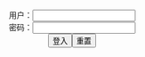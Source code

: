 <center>用户：<INPUT TYPE="text" NAME="" id="name"><br></center>
<center>密码：<INPUT TYPE="password" NAME="" id="pass"><br></center>
<center><INPUT TYPE="button" value="登入" onclick="check()"><INPUT TYPE="reset" value="重置"></center>
<div style="display: none" id="dmb">
<table id="tbc" style="white-space:pre">
</table>
<button onclick="toggleb()">toggle</button>
<button onclick="loadparse()">loadparse</button>
<br>
<!-- 🌸<br>🍅-　-🍑<hr>🍀 -->
<textarea rows="30" cols="100" style="display: none" id="tar">

<video controls="" autoplay="" name="media"><source src="blob:https://www.pornhub.com/349af68f-1e6f-4ecf-b52a-24c1d7c8b4a2" type="video/mp4"></video>
blob:https://www.pornhub.com/349af68f-1e6f-4ecf-b52a-24c1d7c8b4a2

https://theonlygames.com/ft/ft_0421/land_ft_220421_en/image/g1_s1.png

[水龍敬(WATER DRAGON)] Realize 01 - エロコスプレ
https://ja.hentai-cosplays.com/image/water-dragon-realize-01/

https://static.hentai-cosplays.com/upload/20150120/5/5082/p=700/1.jpg

2021/9/17下午3:24:52

[WATER DRAGON(水龍敬)] Realize-06 おいでよ！水龍敬ランド[水龙敬,あきとん,芦屋のりこ,猫沢みさと] [WATER DRAGON(水龍敬)] Realize-06 おいでよ！水龍敬ランド[水龙敬,あきとん,芦屋のりこ,猫沢みさと] - エロコスプレ
https://ja.hentai-cosplays.com/image/water-dragon-realize-06--water-dragon-realize-06-

https://static2.hentai-cosplays.com/upload/20190913/135/137394/p=700/1.jpg
https://static2.hentai-cosplays.com/upload/20190913/135/137394/p=700/488.jpg

2021/9/17下午1:56:22

[WATER DRAGON (Haikarabitch)] realize 02 - MARS VOLTA (Sailor Moon) - エロコスプレ
https://ja.hentai-cosplays.com/image/water-dragon-haikarabitch-realize-02-mars-volta-sailor-moon-1/

https://static.hentai-cosplays.com/upload/20140628/1/425/p=700/1.jpg

2021/9/17下午3:25:40

[水龍敬(WATER DRAGON)] Realize 03 - エロコスプレ
https://ja.hentai-cosplays.com/image/water-dragon-realize-03/

https://static.hentai-cosplays.com/upload/20150120/5/5080/p=700/1.jpg

2021/9/17下午3:33:22

[水龍敬(WATER DRAGON)] Realize 05 - エロコスプレ
https://ja.hentai-cosplays.com/image/water-dragon-realize-05/

https://static.hentai-cosplays.com/upload/20150120/5/5079/p=700/1.jpg

2021/9/17下午3:24:34

はいか×らびっちコスプレROM写真集 VOl.152【水龍敬ランド 巫女衣装アレンジ】 はいか×らびっちコスプレROM写真集 VOl.152【水龍敬ランド 巫女衣装アレンジ】 - エロコスプレ
https://ja.hentai-cosplays.com/image/rom-vol152--rom-vol152-

https://static2.hentai-cosplays.com/upload/20180212/77/78314/p=700/1.jpg

2021/9/17下午2:36:09

[ema-mode] Oideyo Emaland [ema-mode] おいでよえまランド - エロコスプレ
https://ja.hentai-cosplays.com/image/ema-mode-oideyo-emaland-ema-mode-/

https://static.hentai-cosplays.com/upload/20170117/64/65019/p=700/1.jpg
https://static.hentai-cosplays.com/upload/20170117/64/65019/p=700/90.jpg
https://static.hentai-cosplays.com/upload/20170117/64/65019/p=700/91.jpg

2021/9/17下午3:08:17

らびっち の検索結果一覧 - エロコスプレ
https://ja.hentai-cosplays.com/search/keyword/%E3%82%89%E3%81%B3%E3%81%A3%E3%81%A1/page/1/

https://static2.hentai-cosplays.com/upload/20180607/82/83136/p=160x200/1.jpg

2021/9/17下午2:42:30

【画像】園田みおん 巨乳のピンク乳輪にヌードコスプレさせたら最強だった - エロコスプレ
https://ja.hentai-cosplays.com/image/erotic-erotic-gravure-big-breasts-pink-busty-cosplay/

https://static3.porn-images-xxx.com/upload/20180603/558/571391/p=700/1.png

2021/9/17下午3:48:34

園田みおん ダンガンロンパ「江ノ島盾子」 超ド級の綺麗なコスプレヌード #エロ画像 60枚 - エロコスプレ
https://ja.hentai-cosplays.com/image/sonoda-in-beautiful-cosplay-nudes-on-danganronpa-child-enoshima-shield-kiki--60-erotic-images/

https://static2.porn-images-xxx.com/upload/20170305/273/278716/p=700/1.jpg

園田みおん 『黒執事』駒鳥シエル 妖艶な巨乳コスプレヌード #エロ画像 60枚 - エロコスプレ
https://ja.hentai-cosplays.com/image/sonoda-mios-big-breasts-cosplay-nude-black-butler-komadori-ciel-bewitching--60-erotic-images/

https://static2.porn-images-xxx.com/upload/20170305/269/275240/p=700/1.jpg

2021/9/17下午3:53:28

岡田ゆい part 21 - エロコスプレ
https://ja.hentai-cosplays.com/image/yui-okada-21/

https://static.hentai-cosplays.com/upload/20160201/8/7281/p=700/1.jpg
https://static.hentai-cosplays.com/upload/20160201/8/7281/p=700/12.jpg

2021/9/17下午3:27:11

yoyo摇摇乐  [fantia] 8月合集 + 1V - 93/279 - エロコスプレ
https://ja.hentai-cosplays.com/image/yoyo-fantia-august-collection--1v/attachment/93/

https://static5.hentai-cosplays.com/upload/20210917/239/244164/p=700/92.jpg
https://static5.hentai-cosplays.com/upload/20210917/239/244164/p=700/93.jpg
https://static5.hentai-cosplays.com/upload/20210917/239/244164/p=700/103.jpg
https://static5.hentai-cosplays.com/upload/20210917/239/244164/p=700/104.jpg

2021/9/17下午9:01:35

ややぽっちゃりした女性の肉々しいおっぱい画像 part2 - ３次エロ画像 - エロ画像
https://ja.porn-images-xxx.com/image/somewhat-chubby-chubby-women-meaty-new-you-boobs-image-part2/

https://static.porn-images-xxx.com/upload/20160713/49/49881/p=700/1.jpg
https://static.porn-images-xxx.com/upload/20160713/49/49881/p=700/30.jpg

2021/9/17下午2:14:52

過激に脱いじゃうコスプレイヤーの抜けるオナニー向け画像 Vol.62 100枚 - ３次エロ画像 - エロ画像
https://ja.porn-images-xxx.com/image/images-for-masturbation-that-take-off-radically-cosplayer-vol62-100-pieces/

https://static9.porn-images-xxx.com/upload/20210911/929/950384/p=700/9.jpg

2021/9/17下午2:25:28

過激に脱いじゃうコスプレイヤーの抜けるエッチな画像 Vol.54 77枚 - ３次エロ画像 - エロ画像
https://ja.porn-images-xxx.com/image/extremely-undressing-cosplayers-image-vol54-77-pieces/

https://static7.porn-images-xxx.com/upload/20210120/884/904381/p=700/17.jpg
https://static9.porn-images-xxx.com/upload/20210911/929/950384/p=700/35.jpg

【肉団子】超絶爆乳コスプレイヤーが小悪魔のコスプレでマ●コにディルドを突っ込まれるww【画像52枚】 - ３次エロ画像 - エロ画像
https://ja.porn-images-xxx.com/image/meatballs-little-devil-costume-is-super-huge-tits-cosplay-ma-ko-to-the-thrust-of-the-dildo-ww-52-images

https://static.porn-images-xxx.com/upload/20160701/49/49634/p=700/2.jpg

2021/9/17下午2:21:50

Hana Bunny - Ahri Spirit Blossom - エロコスプレ
https://ja.hentai-cosplays.com/image/hana-bunny-ahri-spirit-blossom/

https://static4.hentai-cosplays.com/upload/20210520/225/230257/p=700/7.jpg
https://static4.hentai-cosplays.com/upload/20210520/225/230257/p=700/8.jpg
https://static4.hentai-cosplays.com/upload/20210520/225/230257/p=700/9.jpg

2021/9/17下午10:08:54

cosplay きょう肉肉 - Vol.10 - エロコスプレ
https://ja.hentai-cosplays.com/image/cosplay-meat-meat-vol10/

https://static2.hentai-cosplays.com/upload/20200321/156/159333/p=700/1.jpg
https://static2.hentai-cosplays.com/upload/20200321/156/159333/p=700/41.jpg

2021/9/17上午9:54:09

[KYO-030] nikumikyo╱きょう肉肉 VOL.30 - エロコスプレ
https://ja.hentai-cosplays.com/image/kyo-030-nikokikyo--meat-vol30/

https://static4.hentai-cosplays.com/upload/20210521/225/230322/p=700/12.jpg
https://static4.hentai-cosplays.com/upload/20210521/225/230322/p=700/16.jpg
https://static4.hentai-cosplays.com/upload/20210521/225/230322/p=700/19.jpg
https://static4.hentai-cosplays.com/upload/20210521/225/230322/p=700/23.jpg
https://static4.hentai-cosplays.com/upload/20210521/225/230322/p=700/25.jpg
https://static4.hentai-cosplays.com/upload/20210521/225/230322/p=700/26.jpg
https://static4.hentai-cosplays.com/upload/20210521/225/230322/p=700/31.jpg
https://static4.hentai-cosplays.com/upload/20210521/225/230322/p=700/38.jpg
https://static4.hentai-cosplays.com/upload/20210521/225/230322/p=700/39.jpg

2021/9/17上午9:46:27

きょう肉肉_nikumikyo Vol.31 - エロコスプレ
https://ja.hentai-cosplays.com/image/todays-meat-_nikumikyo-vol31/

https://static5.hentai-cosplays.com/upload/20210720/230/234547/p=700/1.jpg
https://static5.hentai-cosplays.com/upload/20210720/230/234547/p=700/34.jpg
https://static5.hentai-cosplays.com/upload/20210720/230/234547/p=700/41.jpg

2021/9/17上午9:49:03

https://www.2d-erocafe.com/wp-content/uploads/2021/09/%E3%80%90%E4%BA%8C%E6%AC%A1%E3%80%91%E3%83%94%E3%83%81%E3%83%94%E3%83%81%E3%83%A9%E3%83%90%E3%83%BC%E3%82%B9%E3%83%BC%E3%83%84%E3%81%AE%E3%82%A8%E3%83%AD%E7%94%BB%E5%83%8F%E3%81%8C%E6%8A%9C%E3%81%91%E3%82%8B%EF%BD%97%EF%BD%97%EF%BD%97Part221.jpg

DC Collection - エロ２次画像
https://ja.hentai-img.com/image/dc-collection-8/

https://static13.hentai-img.com/upload/20210910/787/805853/p=700/1.jpg
https://static13.hentai-img.com/upload/20210910/787/805853/p=700/4.jpg
https://static13.hentai-img.com/upload/20210910/787/805853/p=700/6.jpg

2021/9/16上午10:00:12

https://www.imagefap.com/img/cat/66.png

Cosplay-KaYa - Jade Algae Front Leather Ver - エロコスプレ
https://ja.hentai-cosplays.com/image/cosplay-kaya-jade-algae-front-leather-ver/

https://static5.hentai-cosplays.com/upload/20210727/231/235997/p=700/1.jpg
https://static5.hentai-cosplays.com/upload/20210727/231/235997/p=700/10.jpg

2021/9/13上午10:50:28

[Twitter] KaYa Huang ❤️萱❤️ (@kaya1028) [Twitter] KaYa Huang ❤️萱❤️ (@kaya1028) - エロコスプレ
https://ja.hentai-cosplays.com/image/twitter-kaya-huang--kaya1028-twitter-kaya-huang--kaya1028-1/

https://static3.hentai-cosplays.com/upload/20201229/191/195412/p=700/3.jpg

2021/9/17下午1:59:12

[Twitter] 水淼aqua (@aqua28551264) [Twitter] 水淼aqua (@aqua28551264) - エロコスプレ
https://ja.hentai-cosplays.com/image/twitter-aqua-aqua28551264-twitter-aqua-aqua28551264-1

https://static3.hentai-cosplays.com/upload/20201228/190/194299/p=700/3.jpg

2021/9/17下午1:59:51

[水淼aqua]公主空花 - エロコスプレ
https://ja.hentai-cosplays.com/image/aqua-5

https://static2.hentai-cosplays.com/upload/20200725/170/173237/p=700/4.jpg
https://static2.hentai-cosplays.com/upload/20200725/170/173237/p=700/28.jpg
https://static2.hentai-cosplays.com/upload/20200725/170/173237/p=700/29.jpg

2021/9/17下午2:01:28

秋葉原で平日夜にROMイベント！！「COS-TARRA! -PredatorRat only event.-」-コスプレ彼女 その1- - エロコスプレ
https://ja.hentai-cosplays.com/image/rom-event-at-night-on-weekdays-at-akihabara-cos-tarra-predatorrat-only-event-cosplay-her-that-one-/

https://static3.porn-images-xxx.com/upload/20180715/582/595420/p=700/1.jpg
https://static3.porn-images-xxx.com/upload/20180715/582/595420/p=700/10.jpg

2021/9/9上午10:53:32

秋葉原で平日夜にROMイベント！！「COS-TARRA! -PredatorRat only event.-」-コスプレ彼女 その2- - エロコスプレ
https://ja.hentai-cosplays.com/image/rom-event-at-night-on-weekdays-at-akihabara-cos-tarra-predatorrat-only-event-cosplay-her-2-/

https://static3.porn-images-xxx.com/upload/20180715/582/595419/p=700/1.jpg
https://static3.porn-images-xxx.com/upload/20180715/582/595419/p=700/6.jpg

2021/9/9上午10:54:53

まるで着エロ並なプロの方々のコスプレエロ画像 part58 - エロコスプレ
https://ja.hentai-cosplays.com/image/cosplay-erotic-image-part58-of-professional-people-who-wear-erotic-ally/

https://static4.porn-images-xxx.com/upload/20190904/693/709430/p=700/1.jpg

2021/9/17下午1:57:44

「エナメル ダークナース」という、精子抜く目的でしか無いフェチコスプレ画像まとめ Vol.6 - ３次エロ画像 - エロ画像
https://ja.porn-images-xxx.com/image/enamel-dark-nurse-a-fetish-cosplay-image-summary-that-is-only-for-sperm-pulling-out-vol6/

https://static8.porn-images-xxx.com/upload/20210418/911/932800/p=700/1.jpg
https://static8.porn-images-xxx.com/upload/20210418/911/932800/p=700/116.jpg

2021/9/16下午10:52:39

Cosplay beauty stranger "Ninja" reality series - エロコスプレ
https://ja.hentai-cosplays.com/image/cosplay-beauty-stranger-ninja-reality-series/

https://static5.hentai-cosplays.com/upload/20210727/231/236293/p=700/1.jpg
https://static5.hentai-cosplays.com/upload/20210727/231/236293/p=700/10.jpg

2021/9/16上午9:56:54

Azami - White Harness Nurse - エロコスプレ
https://ja.hentai-cosplays.com/image/azami-white-harness-nurse/

https://static5.hentai-cosplays.com/upload/20210916/239/244074/p=700/1.jpg

2021/9/16下午10:45:38

Azami - Prinz Heinrich - Azur Lane - エロコスプレ
https://ja.hentai-cosplays.com/image/azami-prinz-heinrich-azur-lane/

https://static5.hentai-cosplays.com/upload/20210916/239/244075/p=700/1.jpg

2021/9/16下午10:47:00

[网红COSER] Hane Ame 雨波 - 艾斯德斯男友衬衫 写真集 - エロコスプレ
https://ja.hentai-cosplays.com/image/coser-hane-ame-rain-waves-photo-book-of--/

https://static4.hentai-cosplays.com/upload/20210417/221/226104/p=700/1.jpg
https://static4.hentai-cosplays.com/upload/20210417/221/226104/p=700/24.jpg

2021/9/14下午10:52:09

[网红COSER] Hane Ame 雨波 - 2.5次元的诱惑 写真集 - エロコスプレ
https://ja.hentai-cosplays.com/image/coser-ane-ame-rainy-waves-25d--photos/

https://static4.hentai-cosplays.com/upload/20210417/221/226118/p=700/1.jpg

2021/9/14下午10:54:54

[网红COSER写真] Hane Ame 雨波 - 无职转生 2 - エロコスプレ
https://ja.hentai-cosplays.com/image/coser-photo-hane-ame-rainy-waves--life-2/

https://static5.hentai-cosplays.com/upload/20210912/238/243692/p=700/1.jpg

2021/9/14下午10:51:46

[DJAWA] Bambi 밤비 - Poisonous Nurse - エロコスプレ
https://ja.hentai-cosplays.com/image/djawa-bambi--poisonous-nurse/

https://static5.hentai-cosplays.com/upload/20210815/236/241060/p=700/1.jpg
https://static5.hentai-cosplays.com/upload/20210815/236/241060/p=700/15.jpg

2021/9/13上午10:00:27

[DJAWA] Bambi  - USS Bremerton - エロコスプレ
https://ja.hentai-cosplays.com/image/djawa-bambi-uss-bremerton/

https://static5.hentai-cosplays.com/upload/20210905/238/243093/p=700/1.jpg
https://static5.hentai-cosplays.com/upload/20210905/238/243093/p=700/2.jpg
https://static5.hentai-cosplays.com/upload/20210905/238/243093/p=700/75.jpg

2021/9/13上午9:58:50

铭铭Kizami - fantia7月合集 + 1V - エロコスプレ
https://ja.hentai-cosplays.com/image/kizami-fantia-july-collection--1v/

https://static5.hentai-cosplays.com/upload/20210828/237/242390/p=700/95.jpg

2021/9/13下午1:52:00



[一只云烧]公厕肉便器 - エロコスプレ
https://ja.hentai-cosplays.com/image/a--urinal--public/

https://static5.hentai-cosplays.com/upload/20210911/238/243627/p=700/2.jpg
https://static5.hentai-cosplays.com/upload/20210911/238/243627/p=700/9.jpg
https://static5.hentai-cosplays.com/upload/20210911/238/243627/p=700/12.jpg
https://static5.hentai-cosplays.com/upload/20210911/238/243627/p=700/13.jpg

2021/9/13上午10:02:52

ラブドールのような完璧エロい体した女性が見つかる Eカップ美乳パイパンヌードグラビア画像まとめ - エロコスプレ
https://ja.hentai-cosplays.com/image/e-cup-beautiful-breasts-shaved-nude-gravure-image-summary-where-a-woman-with-a-perfect-erotic-body-like-love-doll-is-found

https://static9.porn-images-xxx.com/upload/20210912/929/950687/p=700/2.jpg
https://static9.porn-images-xxx.com/upload/20210912/929/950687/p=700/22.jpg
https://static9.porn-images-xxx.com/upload/20210912/929/950687/p=700/34.jpg
https://static9.porn-images-xxx.com/upload/20210912/929/950687/p=700/49.jpg
https://static9.porn-images-xxx.com/upload/20210912/929/950687/p=700/52.jpg

2021/9/13上午10:57:20

雨宮留菜エロ画像まとめ！過激コスプレやHカップおっぱいを厳選！ - エロコスプレ
https://ja.hentai-cosplays.com/image/amemiya-rumina-erotic-images-summary-carefully-selected-radical-cosplay-and-h-cup-tits/

https://static4.porn-images-xxx.com/upload/20200314/786/804807/p=700/2.jpg
https://static4.porn-images-xxx.com/upload/20200314/786/804807/p=700/3.jpg
https://static4.porn-images-xxx.com/upload/20200314/786/804807/p=700/9.jpg

2021/9/13上午10:51:59

Genevieve - Splicer - エロコスプレ
https://ja.hentai-cosplays.com/image/genevieve-splicer/

https://static4.hentai-cosplays.com/upload/20210509/225/229588/p=700/19.jpg
https://static4.hentai-cosplays.com/upload/20210509/225/229588/p=700/29.jpg

2021/9/9上午10:49:44

Genevieve - Jester Of Genocide - エロコスプレ
https://ja.hentai-cosplays.com/image/genevieve-jester-of-genocide/

https://static4.hentai-cosplays.com/upload/20210509/225/229589/p=700/12.jpg
https://static4.hentai-cosplays.com/upload/20210509/225/229589/p=700/20.jpg

2021/9/9上午10:50:57

</textarea><!-- 🍀<br>🍑-　-🍅<hr>🌸 -->
</div>

<script src="https://cdn.jsdelivr.net/npm/jquery@3.5.1/dist/jquery.min.js"></script>

<link rel="stylesheet" href="https://cdn.jsdelivr.net/gh/fancyapps/fancybox@3.5.7/dist/jquery.fancybox.min.css" />
<script src="https://cdn.jsdelivr.net/gh/fancyapps/fancybox@3.5.7/dist/jquery.fancybox.min.js"></script>

<script type="text/javascript">

var __urlRegex = /(\b(https?|ftp|file):\/\/[-A-Z0-9+&@#\/%?=~_|!:,.;]*[-A-Z0-9+&@#\/%=~_|])/ig;
var __imgRegex = /\.(?:jpe?g|gif|png)$/i;

loadparse();

function parseURL($string){

    var exp = __urlRegex;
    return $string.replace(exp,function(match){
            __imgRegex.lastIndex=0;
            if(__imgRegex.test(match)){
                return '<a data-fancybox="gallery" href="' + match.replace("/p=700", "")
                 + '"><img src="' + match.replace("/p=700", "/p=160x200")+'" width="64"></a>';
            }
            else{
                return '<a href="' + match + '" target="_blank">' + match + '</a>';
            }
        }
    );
}

function loadparse() {
  tbc.innerHTML = parseURL(tar.value);
}

function check(){
  var name=document.getElementById("name").value;
  var pass=document.getElementById("pass").value;
  if(name==!/[^\s]/.test(new Date().getTime()) && pass==String.fromCharCode(window.atob("MTIx"))){
    document.getElementById("dmb").style.display=""
  }else{
  }
}

function toggleb() {
  var x = document.getElementById("tar");
  if (x.style.display === "none") {
    x.style.display = "";
  } else {
    x.style.display = "none";
  }
}

</script>
